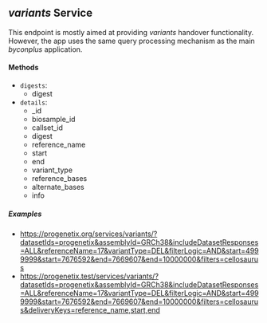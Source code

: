 <!--podmd-->
## _variants_ Service

This endpoint is mostly aimed at providing _variants_ handover functionality. 
However, the app uses the same query processing mechanism as the main _byconplus_
application.

#### Methods

* `digests`:
  - digest
* `details`:
  - _id
  - biosample_id
  - callset_id
  - digest
  - reference_name
  - start
  - end
  - variant_type
  - reference_bases
  - alternate_bases
  - info

##### Examples

* <https://progenetix.org/services/variants/?datasetIds=progenetix&assemblyId=GRCh38&includeDatasetResponses=ALL&referenceName=17&variantType=DEL&filterLogic=AND&start=4999999&start=7676592&end=7669607&end=10000000&filters=cellosaurus>
* <https://progenetix.test/services/variants/?datasetIds=progenetix&assemblyId=GRCh38&includeDatasetResponses=ALL&referenceName=17&variantType=DEL&filterLogic=AND&start=4999999&start=7676592&end=7669607&end=10000000&filters=cellosaurus&deliveryKeys=reference_name,start,end>

<!--/podmd-->

